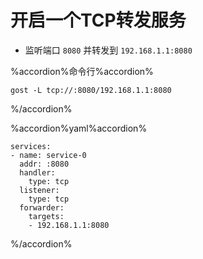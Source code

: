# 开启一个TCP转发服务

* 监听端口 `8080` 并转发到 `192.168.1.1:8080`

%accordion%命令行%accordion%
```
gost -L tcp://:8080/192.168.1.1:8080
```
%/accordion%


%accordion%yaml%accordion%
```
services:
- name: service-0
  addr: :8080
  handler:
    type: tcp
  listener:
    type: tcp
  forwarder:
    targets:
    - 192.168.1.1:8080
```
%/accordion%